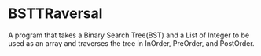 # BSTTRaversal

A program that takes a Binary Search Tree(BST) and a List of Integer to be used as an array and traverses the tree 
in InOrder, PreOrder, and PostOrder.

